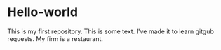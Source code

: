 # Hello-world
This is my first repository.
This is some text.
I've made it to learn gitgub requests.
My firm is a restaurant.
